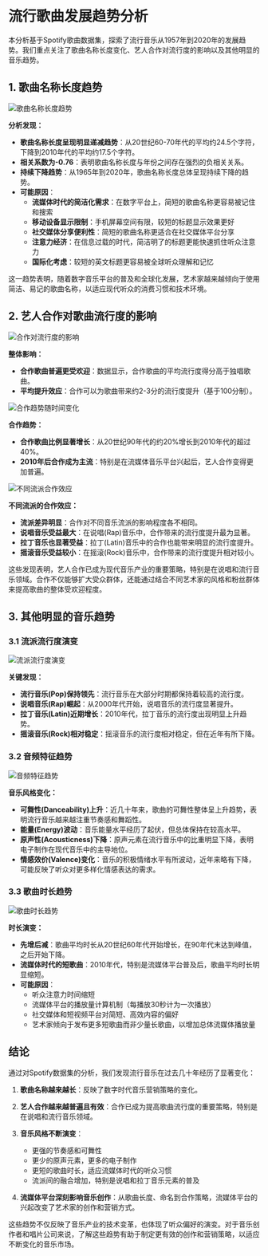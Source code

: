 # 流行歌曲发展趋势分析

本分析基于Spotify歌曲数据集，探索了流行音乐从1957年到2020年的发展趋势。我们重点关注了歌曲名称长度变化、艺人合作对流行度的影响以及其他明显的音乐趋势。

## 1. 歌曲名称长度趋势

![歌曲名称长度趋势](title_length_trends.png)

**分析发现：**

- **歌曲名称长度呈现明显递减趋势**：从20世纪60-70年代的平均约24.5个字符，下降到2010年代的平均约17.5个字符。
- **相关系数为-0.76**：表明歌曲名称长度与年份之间存在强烈的负相关关系。
- **持续下降趋势**：从1965年到2020年，歌曲名称长度总体呈现持续下降的趋势。
- **可能原因**：
  - **流媒体时代的简洁化需求**：在数字平台上，简短的歌曲名称更容易被记住和搜索
  - **移动设备显示限制**：手机屏幕空间有限，较短的标题显示效果更好
  - **社交媒体分享便利性**：简短的歌曲名称更适合在社交媒体平台分享
  - **注意力经济**：在信息过载的时代，简洁明了的标题更能快速抓住听众注意力
  - **国际化考虑**：较短的英文标题更容易被全球听众理解和记忆

这一趋势表明，随着数字音乐平台的普及和全球化发展，艺术家越来越倾向于使用简洁、易记的歌曲名称，以适应现代听众的消费习惯和技术环境。

## 2. 艺人合作对歌曲流行度的影响

![合作对流行度的影响](collaboration_effect.png)

**整体影响：**

- **合作歌曲普遍更受欢迎**：数据显示，合作歌曲的平均流行度得分高于独唱歌曲。
- **平均提升效应**：合作可以为歌曲带来约2-3分的流行度提升（基于100分制）。

![合作趋势随时间变化](collaboration_trends.png)

**合作趋势：**

- **合作歌曲比例显著增长**：从20世纪90年代的约20%增长到2010年代的超过40%。
- **2010年后合作成为主流**：特别是在流媒体音乐平台兴起后，艺人合作变得更加普遍。

![不同流派合作效应](collaboration_effect_by_genre.png)

**不同流派的合作效应：**

- **流派差异明显**：合作对不同音乐流派的影响程度各不相同。
- **说唱音乐受益最大**：在说唱(Rap)音乐中，合作带来的流行度提升最为显著。
- **拉丁音乐也显著受益**：拉丁(Latin)音乐中的合作也能带来明显的流行度提升。
- **摇滚音乐受益较小**：在摇滚(Rock)音乐中，合作带来的流行度提升相对较小。

这些发现表明，艺人合作已成为现代音乐产业的重要策略，特别是在说唱和流行音乐领域。合作不仅能够扩大受众群体，还能通过结合不同艺术家的风格和粉丝群体来提高歌曲的整体受欢迎程度。

## 3. 其他明显的音乐趋势

### 3.1 流派流行度演变

![流派流行度演变](genre_evolution_over_time.png)

**关键发现：**

- **流行音乐(Pop)保持领先**：流行音乐在大部分时期都保持着较高的流行度。
- **说唱音乐(Rap)崛起**：从2000年代开始，说唱音乐的流行度显著提升。
- **拉丁音乐(Latin)近期增长**：2010年代，拉丁音乐的流行度出现明显上升趋势。
- **摇滚音乐(Rock)相对稳定**：摇滚音乐的流行度相对稳定，但在近年有所下降。

### 3.2 音频特征趋势

![音频特征趋势](audio_features_trends.png)

**音乐风格变化：**

- **可舞性(Danceability)上升**：近几十年来，歌曲的可舞性整体呈上升趋势，表明流行音乐越来越注重节奏感和舞蹈性。
- **能量(Energy)波动**：音乐能量水平经历了起伏，但总体保持在较高水平。
- **原声性(Acousticness)下降**：原声元素在流行音乐中的比重明显下降，表明电子制作在现代音乐中的主导地位。
- **情感效价(Valence)变化**：音乐的积极情绪水平有所波动，近年来略有下降，可能反映了听众对更多样化情感表达的需求。

### 3.3 歌曲时长趋势

![歌曲时长趋势](song_duration_trends.png)

**时长演变：**

- **先增后减**：歌曲平均时长从20世纪60年代开始增长，在90年代末达到峰值，之后开始下降。
- **流媒体时代的短歌曲**：2010年代，特别是流媒体平台普及后，歌曲平均时长明显缩短。
- **可能原因**：
  - 听众注意力时间缩短
  - 流媒体平台的播放量计算机制（每播放30秒计为一次播放）
  - 社交媒体和短视频平台对简短、高效内容的偏好
  - 艺术家倾向于发布更多短歌曲而非少量长歌曲，以增加总体流媒体播放量

## 结论

通过对Spotify数据集的分析，我们发现流行音乐在过去几十年经历了显著变化：

1. **歌曲名称越来越长**：反映了数字时代音乐营销策略的变化。

2. **艺人合作越来越普遍且有效**：合作已成为提高歌曲流行度的重要策略，特别是在说唱和流行音乐领域。

3. **音乐风格不断演变**：
   - 更强的节奏感和可舞性
   - 更少的原声元素，更多的电子制作
   - 更短的歌曲时长，适应流媒体时代的听众习惯
   - 流派间的融合增加，特别是说唱和拉丁音乐元素的普及

4. **流媒体平台深刻影响音乐创作**：从歌曲长度、命名到合作策略，流媒体平台的兴起改变了艺术家的创作和营销方式。

这些趋势不仅反映了音乐产业的技术变革，也体现了听众偏好的演变。对于音乐创作者和唱片公司来说，了解这些趋势有助于制定更有效的创作和营销策略，以适应不断变化的音乐市场。